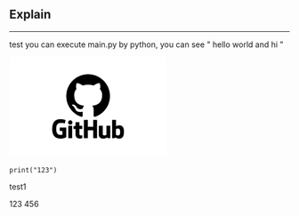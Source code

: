## Explain
---
test
you can execute main.py by python, you can see " hello world and hi "

![github picture](gibhub.png)

```
print("123")
```
test1

123
456
